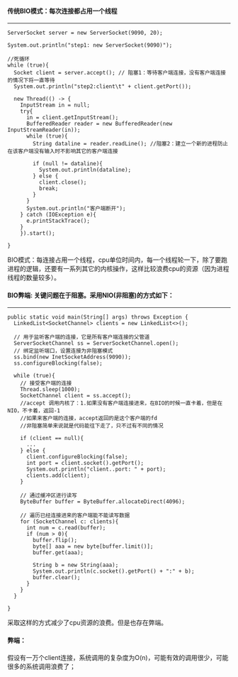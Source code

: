 #### 传统BIO模式：每次连接都占用一个线程
---
    ServerSocket server = new ServerSocket(9090, 20);

    System.out.println("step1: new ServerSocket(9090)");

    //死循环
    while (true){
      Socket client = server.accept(); // 阻塞1：等待客户端连接，没有客户端连接的情况下将一直等待
      System.out.println("step2:client\t" + client.getPort());

      new Thread(() -> {
        InputStream in = null;
        try{
          in = client.getInputStream();
          BufferedReader reader = new BufferedReader(new InputStreamReader(in));
          while (true){
            String dataline = reader.readLine(); //阻塞2：建立一个新的进程防止在该客户端没有输入时不影响其它的客户端连接

            if (null != dataline){
              System.out.println(dataline);
            } else {
              client.close();
              break;
            }
          }
          System.out.println("客户端断开");
        } catch (IOException e){
          e.printStackTrace();
        }
        }).start();

    }
BIO模式：每连接占用一个线程，cpu单位时间内，每一个线程轮一下，除了要跑进程的逻辑，还要有一系列其它的内核操作，这样比较浪费cpu的资源（因为进程线程的数量较多）。  
#### BIO弊端: 关键问题在于阻塞。采用NIO(非阻塞)的方式如下：  
---
    public static void main(String[] args) throws Exception {  
      LinkedList<SocketChannel> clients = new LinkedList<>();

      // 用于监听客户端的连接，它是所有客户端连接的父管道
      ServerSocketChannel ss = ServerSocketChannel.open();
      // 绑定监听端口，设置连接为非阻塞模式
      ss.bind(new InetSocketAddress(9090));
      ss.configureBlocking(false);

      while (true){
        // 接受客户端的连接
        Thread.sleep(1000);
        SocketChannel client = ss.accept();
        //accept 调用内核了：1.如果没有客户端连接进来，在BIO的时候一直卡着，但是在NIO，不卡着，返回-1
        //如果来客户端的连接，accept返回的是这个客户端的fd
        //非阻塞简单来说就是代码能往下走了，只不过有不同的情况

        if (client == null){
          ...
        } else {
          client.configureBlocking(false);
          int port = client.socket().getPort();
          System.out.println("client..port: " + port);
          clients.add(client);
        }

        // 通过缓冲区进行读写
        ByteBuffer buffer = ByteBuffer.allocateDirect(4096);

        // 遍历已经连接进来的客户端能不能读写数据
        for (SocketChannel c: clients){
          int num = c.read(buffer);
          if (num > 0){
            buffer.flip();
            byte[] aaa = new byte[buffer.limit()];
            buffer.get(aaa);

            String b = new String(aaa);
            System.out.println(c.socket().getPort() + ":" + b);
            buffer.clear();
          }
        }
      }

    }
采取这样的方式减少了cpu资源的浪费。但是也存在弊端。  
#### 弊端：
假设有一万个client连接，系统调用的复杂度为O(n)，可能有效的调用很少，可能很多的系统调用浪费了；  
